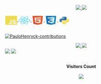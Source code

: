 <div align="center">
  <a href="https://github.com/paulohenryck">
  <img height="165em" src="https://github-readme-stats.vercel.app/api?username=paulohenryck&show_icons=true&theme=dracula&include_all_commits=true&count_private=true"/>
    
  <img height="165em" src="https://github-readme-stats.vercel.app/api/top-langs/?username=paulohenryck&layout=compact&langs_count=7&theme=dracula"/>
</div>
  
<div style="display: inline_block"><br>
  <img align="center" alt="Rafa-Js" height="30" width="40" src="https://raw.githubusercontent.com/devicons/devicon/master/icons/javascript/javascript-plain.svg">
  <img align="center" alt="Rafa-React" height="30" width="40" src="https://raw.githubusercontent.com/devicons/devicon/master/icons/react/react-original.svg">
  <img align="center" alt="Rafa-HTML" height="30" width="40" src="https://raw.githubusercontent.com/devicons/devicon/master/icons/html5/html5-original.svg">
  <img align="center" alt="Rafa-CSS" height="30" width="40" src="https://raw.githubusercontent.com/devicons/devicon/master/icons/css3/css3-original.svg">
  <img align="center" alt="Rafa-Python" height="30" width="40" src="https://raw.githubusercontent.com/devicons/devicon/master/icons/python/python-original.svg">
  
  ##
 
![PauloHenryck-contributions](https://activity-graph.herokuapp.com/graph?username=paulohenryck&theme=react-dark)
<div align="center">
  <a href="https://github.com/paulohenryck">
  <img height="180em" src="https://github-readme-stats.vercel.app/api?username=paulohenryck&show_icons=true&theme=chartreuse-dark&include_all_commits=true&count_private=true"/>
  <img height="180em" src="https://github-readme-stats.vercel.app/api/top-langs/?username=joaolima16&layout=compact&langs_count=7&theme=chartreuse-dark"/>
</div>  

<div> 
    <a href = "mailto:contatopaulohenryck123@gmail.com"><img src="https://img.shields.io/badge/-Gmail-%23333?style=for-the-badge&logo=gmail&logoColor=white" target="_blank"></a> 
    <a href="https://www.linkedin.com/in/paulohenryck" target="_blank"><img src="https://img.shields.io/badge/-LinkedIn-%230077B5?style=for-the-badge&logo=linkedin&logoColor=white" target="_blank"></a> 
</div>

<div align="center">
<br><p align="centre"><b>Visitors Count</b></p>  
  
<p align="center">
  <img align="center" src="https://profile-counter.glitch.me/paulohenryck/count.svg" /></p> 
      <br></div>
